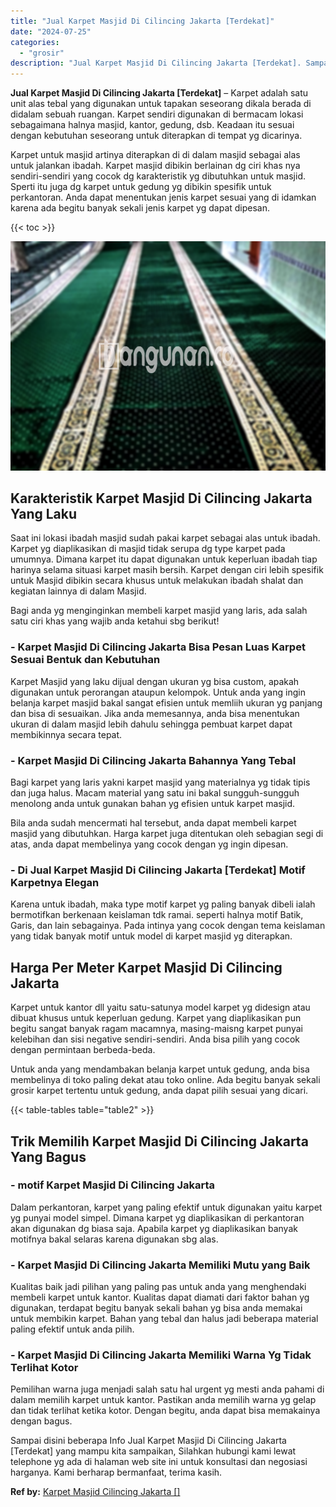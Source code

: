```yaml
---
title: "Jual Karpet Masjid Di Cilincing Jakarta [Terdekat]"
date: "2024-07-25"
categories: 
  - "grosir"
description: "Jual Karpet Masjid Di Cilincing Jakarta [Terdekat]. Sampai disini beberapa Info Jual Karpet Masjid Di Cilincing Jakarta [Terdekat] yang mampu kita sampaika..."
---
```


**Jual Karpet Masjid Di Cilincing Jakarta \[Terdekat\]** – Karpet adalah satu unit alas tebal yang digunakan untuk tapakan seseorang dikala berada di didalam sebuah ruangan. Karpet sendiri digunakan di bermacam lokasi sebagaimana halnya masjid, kantor, gedung, dsb. Keadaan itu sesuai dengan kebutuhan seseorang untuk diterapkan di tempat yg dicarinya.

Karpet untuk masjid artinya diterapkan di di dalam masjid sebagai alas untuk jalankan ibadah. Karpet masjid dibikin berlainan dg ciri khas nya sendiri-sendiri yang cocok dg karakteristik yg dibutuhkan untuk masjid. Sperti itu juga dg karpet untuk gedung yg dibikin spesifik untuk perkantoran. Anda dapat menentukan jenis karpet sesuai yang di idamkan karena ada begitu banyak sekali jenis karpet yg dapat dipesan.

{{< toc >}}

![Jual Karpet Masjid Di Cilincing Jakarta [Terdekat]](/images/grosir-karpet-murah-54.png)

## Karakteristik Karpet Masjid Di Cilincing Jakarta Yang Laku

Saat ini lokasi ibadah masjid sudah pakai karpet sebagai alas untuk ibadah. Karpet yg diaplikasikan di masjid tidak serupa dg type karpet pada umumnya. Dimana karpet itu dapat digunakan untuk keperluan ibadah tiap harinya selama situasi karpet masih bersih. Karpet dengan ciri lebih spesifik untuk Masjid dibikin secara khusus untuk melakukan ibadah shalat dan kegiatan lainnya di dalam Masjid.

Bagi anda yg menginginkan membeli karpet masjid yang laris, ada salah satu ciri khas yang wajib anda ketahui sbg berikut!

### \- Karpet Masjid Di Cilincing Jakarta Bisa Pesan Luas Karpet Sesuai Bentuk dan Kebutuhan

Karpet Masjid yang laku dijual dengan ukuran yg bisa custom, apakah digunakan untuk perorangan ataupun kelompok. Untuk anda yang ingin belanja karpet masjid bakal sangat efisien untuk memliih ukuran yg panjang dan bisa di sesuaikan. Jika anda memesannya, anda bisa menentukan ukuran di dalam masjid lebih dahulu sehingga pembuat karpet dapat membikinnya secara tepat.

### \- Karpet Masjid Di Cilincing Jakarta Bahannya Yang Tebal

Bagi karpet yang laris yakni karpet masjid yang materialnya yg tidak tipis dan juga halus. Macam material yang satu ini bakal sungguh-sungguh menolong anda untuk gunakan bahan yg efisien untuk karpet masjid.

Bila anda sudah mencermati hal tersebut, anda dapat membeli karpet masjid yang dibutuhkan. Harga karpet juga ditentukan oleh sebagian segi di atas, anda dapat membelinya yang cocok dengan yg ingin dipesan.

### \- Di Jual Karpet Masjid Di Cilincing Jakarta \[Terdekat\] Motif Karpetnya Elegan

Karena untuk ibadah, maka type motif karpet yg paling banyak dibeli ialah bermotifkan berkenaan keislaman tdk ramai. seperti halnya motif Batik, Garis, dan lain sebagainya. Pada intinya yang cocok dengan tema keislaman yang tidak banyak motif untuk model di karpet masjid yg diterapkan.

## Harga Per Meter Karpet Masjid Di Cilincing Jakarta

Karpet untuk kantor dll yaitu satu-satunya model karpet yg didesign atau dibuat khusus untuk keperluan gedung. Karpet yang diaplikasikan pun begitu sangat banyak ragam macamnya, masing-maisng karpet punyai kelebihan dan sisi negative sendiri-sendiri. Anda bisa pilih yang cocok dengan permintaan berbeda-beda.

Untuk anda yang mendambakan belanja karpet untuk gedung, anda bisa membelinya di toko paling dekat atau toko online. Ada begitu banyak sekali grosir karpet tertentu untuk gedung, anda dapat pilih sesuai yang dicari.

{{< table-tables table="table2" >}}

## Trik Memilih Karpet Masjid Di Cilincing Jakarta Yang Bagus

### \- motif Karpet Masjid Di Cilincing Jakarta

Dalam perkantoran, karpet yang paling efektif untuk digunakan yaitu karpet yg punyai model simpel. Dimana karpet yg diaplikasikan di perkantoran akan digunakan dg biasa saja. Apabila karpet yg diaplikasikan banyak motifnya bakal selaras karena digunakan sbg alas.

### \- Karpet Masjid Di Cilincing Jakarta Memiliki Mutu yang Baik

Kualitas baik jadi pilihan yang paling pas untuk anda yang menghendaki membeli karpet untuk kantor. Kualitas dapat diamati dari faktor bahan yg digunakan, terdapat begitu banyak sekali bahan yg bisa anda memakai untuk membikin karpet. Bahan yang tebal dan halus jadi beberapa material paling efektif untuk anda pilih.

### \- Karpet Masjid Di Cilincing Jakarta Memiliki Warna Yg Tidak Terlihat Kotor

Pemilihan warna juga menjadi salah satu hal urgent yg mesti anda pahami di dalam memilih karpet untuk kantor. Pastikan anda memilih warna yg gelap dan tidak terlihat ketika kotor. Dengan begitu, anda dapat bisa memakainya dengan bagus.

Sampai disini beberapa Info Jual Karpet Masjid Di Cilincing Jakarta \[Terdekat\] yang mampu kita sampaikan, Silahkan hubungi kami lewat telephone yg ada di halaman web site ini untuk konsultasi dan negosiasi harganya. Kami berharap bermanfaat, terima kasih.

**Ref by:**  [Karpet Masjid Cilincing Jakarta []](https://id.wikipedia.org/wiki/Karpet)
